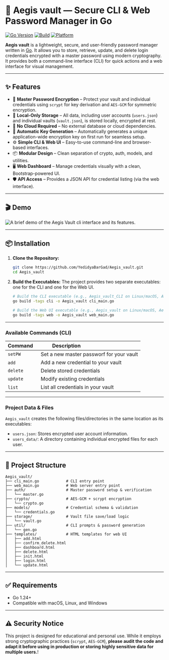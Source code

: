 # 🔐 Aegis vault — Secure CLI & Web Password Manager in Go

[![Go Version](https://img.shields.io/badge/go-1.24+-brightgreen)](https://golang.org)
[![Build](https://img.shields.io/badge/build-passing-brightgreen)]()
[![Platform](https://img.shields.io/badge/platform-linux%20%7C%20macos%20%7C%20windows-blue)]()

**Aegis vault** is a lightweight, secure, and user-friendly password manager written in [Go](https://golang.org/). It allows you to store, retrieve, update, and delete login credentials encrypted with a master password using modern cryptography. It provides both a command-line interface (CLI) for quick actions and a web interface for visual management.

-----

## ✨ Features

  - 🔐 **Master Password Encryption** – Protect your vault and individual credentials using `scrypt` for key derivation and `AES-GCM` for symmetric encryption.
  - 📂 **Local-Only Storage** – All data, including user accounts (`users.json`) and individual vaults (`vault.json`), is stored locally, encrypted at rest.
  - 🔏 **No Cloud Required** – No external database or cloud dependencies.
  - 🔑 **Automatic Key Generation** – Automatically generates a unique application-wide encryption key on first run for seamless setup.
  - ⚙️ **Simple CLI & Web UI** – Easy-to-use command-line and browser-based interfaces.
  - 📦 **Modular Design** – Clean separation of crypto, auth, models, and utilities.
  - 🖥️ **Web Dashboard** – Manage credentials visually with a clean, Bootstrap-powered UI.
  - 🛡️ **API Access** – Provides a JSON API for credential listing (via the web interface).

-----

## 🎬 Demo

![A brief demo of the Aegis Vault cli interface and its features.](https://s14.gifyu.com/images/bNeDW.gif)

-----

## 📦 Installation

1.  **Clone the Repository:**

    ```bash
    git clone https://github.com/YedidyaBarGad/Aegis_vault.git
    cd Aegis_vault
    ```

2.  **Build the Executables:**
    The project provides two separate executables: one for the CLI and one for the Web UI.

    ```bash
    # Build the CLI executable (e.g., Aegis_vault_CLI on Linux/macOS, Aegis_vault_CLI.exe on Windows)
    go build -tags cli -o Aegis_vault cli_main.go

    # Build the Web UI executable (e.g., Aegis_vault on Linux/macOS, Aegis_vault.exe on Windows)
    go build -tags web -o Aegis_vault web_main.go
    ```

-----


### Available Commands (CLI)

| Command  | Description                                  |
| -------- | -------------------------------------------- |
| `setPW`  | Set a new master passworf for your vault     |
| `add`    | Add a new credential to your vault           |
| `delete` | Delete stored credentials                    |
| `update` | Modify existing credentials                  |
| `list`   | List all credentials in your vault           |


-----

### Project Data & Files

`Aegis_vault` creates the following files/directories in the same location as its executables:

  * `users.json`: Stores encrypted user account information.
  * `users_data/`: A directory containing individual encrypted files for each user.

-----

## 🧩 Project Structure

```
Aegis_vault/
├── cli_main.go            # CLI entry point
├── web_main.go            # Web server entry point
├── auth/                  # Master password setup & verification
│   └── master.go
├── crypto/                # AES-GCM + scrypt encryption
│   └── crypto.go
├── models/                # Credential schema & validation
│   └── credentials.go
├── storage/               # Vault file save/load logic
│   └── vault.go
├── util/                  # CLI prompts & password generation
│   └── gen.go
├── templates/             # HTML templates for web UI
│   ├── add.html
│   ├── confirm_delete.html
│   ├── dashboard.html
│   ├── delete.html
│   ├── init.html
│   ├── login.html
│   └── update.html

```
---

## ✅ Requirements

  * Go 1.24+
  * Compatible with macOS, Linux, and Windows

-----

## ⚠️ Security Notice

This project is designed for educational and personal use. While it employs strong cryptographic practices (`scrypt`, `AES-GCM`), **please audit the code and adapt it before using in production or storing highly sensitive data for multiple users.**\!
